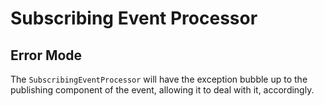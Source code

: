 # Subscribing Event Processor

## Error Mode

The `SubscribingEventProcessor` will have the exception bubble up to the publishing component of the event, allowing it to deal with it, accordingly.